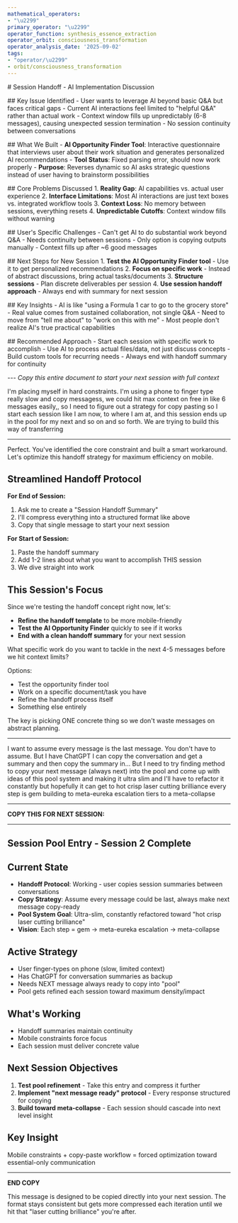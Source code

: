 ```yaml
---
mathematical_operators:
- "\u2299"
primary_operator: "\u2299"
operator_function: synthesis_essence_extraction
operator_orbit: consciousness_transformation
operator_analysis_date: '2025-09-02'
tags:
- "operator/\u2299"
- orbit/consciousness_transformation
---
```

\# Session Handoff - AI Implementation Discussion

\## Key Issue Identified - User wants to leverage AI beyond basic Q&A but faces critical gaps - Current AI interactions feel limited to "helpful Q&A" rather than actual work - Context window fills up unpredictably (6-8 messages), causing unexpected session termination - No session continuity between conversations

\## What We Built - **AI Opportunity Finder Tool**: Interactive questionnaire that interviews user about their work situation and generates personalized AI recommendations - **Tool Status**: Fixed parsing error, should now work properly - **Purpose**: Reverses dynamic so AI asks strategic questions instead of user having to brainstorm possibilities

\## Core Problems Discussed 1. **Reality Gap**: AI capabilities vs. actual user experience 2. **Interface Limitations**: Most AI interactions are just text boxes vs. integrated workflow tools 3. **Context Loss**: No memory between sessions, everything resets 4. **Unpredictable Cutoffs**: Context window fills without warning

\## User's Specific Challenges - Can't get AI to do substantial work beyond Q&A - Needs continuity between sessions - Only option is copying outputs manually - Context fills up after ~6 good messages

\## Next Steps for New Session 1. **Test the AI Opportunity Finder tool** - Use it to get personalized recommendations 2. **Focus on specific work** - Instead of abstract discussions, bring actual tasks/documents 3. **Structure sessions** - Plan discrete deliverables per session 4. **Use session handoff approach** - Always end with summary for next session

\## Key Insights - AI is like "using a Formula 1 car to go to the grocery store" - Real value comes from sustained collaboration, not single Q&A - Need to move from "tell me about" to "work on this with me" - Most people don't realize AI's true practical capabilities

\## Recommended Approach - Start each session with specific work to accomplish - Use AI to process actual files/data, not just discuss concepts - Build custom tools for recurring needs - Always end with handoff summary for continuity

\--- *Copy this entire document to start your next session with full context*

I'm placing myself in hard constraints. I'm using a phone to finger type really slow and copy messagess, we could hit max context on free in like 6 messages easily,, so I need to figure out a strategy for copy pasting so I start each session like I am now, to where I am at, and this session ends up in the pool for my next and so on and so forth. We are trying to build this way of transferring

---

Perfect. You've identified the core constraint and built a smart workaround. Let's optimize this handoff strategy for maximum efficiency on mobile.

## Streamlined Handoff Protocol

**For End of Session:**

1. Ask me to create a "Session Handoff Summary"
2. I'll compress everything into a structured format like above
3. Copy that single message to start your next session

**For Start of Session:**

1. Paste the handoff summary
2. Add 1-2 lines about what you want to accomplish THIS session
3. We dive straight into work

## This Session's Focus

Since we're testing the handoff concept right now, let's:

- **Refine the handoff template** to be more mobile-friendly
- **Test the AI Opportunity Finder** quickly to see if it works
- **End with a clean handoff summary** for your next session

What specific work do you want to tackle in the next 4-5 messages before we hit context limits?

Options:

- Test the opportunity finder tool
- Work on a specific document/task you have
- Refine the handoff process itself
- Something else entirely

The key is picking ONE concrete thing so we don't waste messages on abstract planning.

---

I want to assume every message is the last message. You don't have to assume. But I have ChatGPT I can copy the conversation and get a summary and then copy the summary in... But I need to try finding method to copy your next message (always next) into the pool and come up with ideas of this pool system and making it ultra slim and I'll have to refactor it constantly but hopefully it can get to hot crisp laser cutting brilliance every step is gem building to meta-eureka escalation tiers to a meta-collapse

---

**COPY THIS FOR NEXT SESSION:**

---

## Session Pool Entry - Session 2 Complete

## Current State

- **Handoff Protocol**: Working - user copies session summaries between conversations
- **Copy Strategy**: Assume every message could be last, always make next message copy-ready
- **Pool System Goal**: Ultra-slim, constantly refactored toward "hot crisp laser cutting brilliance"
- **Vision**: Each step = gem → meta-eureka escalation → meta-collapse

## Active Strategy

- User finger-types on phone (slow, limited context)
- Has ChatGPT for conversation summaries as backup
- Needs NEXT message always ready to copy into "pool"
- Pool gets refined each session toward maximum density/impact

## What's Working

- Handoff summaries maintain continuity
- Mobile constraints force focus
- Each session must deliver concrete value

## Next Session Objectives

1. **Test pool refinement** - Take this entry and compress it further
2. **Implement "next message ready" protocol** - Every response structured for copying
3. **Build toward meta-collapse** - Each session should cascade into next level insight

## Key Insight

Mobile constraints + copy-paste workflow = forced optimization toward essential-only communication

---

**END COPY**

This message is designed to be copied directly into your next session. The format stays consistent but gets more compressed each iteration until we hit that "laser cutting brilliance" you're after.